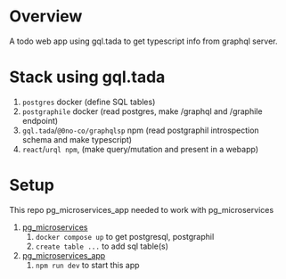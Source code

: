 # Overview

A todo web app using gql.tada to get typescript info from graphql server.

# Stack using gql.tada

1. `postgres` docker (define SQL tables)
1. `postgraphile` docker (read postgres, make /graphql and /graphile endpoint)
1. `gql.tada`/`@0no-co/graphqlsp` npm (read postgraphil introspection schema and make typescript)
1. `react`/`urql npm`, (make query/mutation and present in a webapp)

# Setup

This repo pg_microservices_app  needed to work with pg_microservices
1. [pg_microservices](https://github.com/timoweave/pg_microservices.git)
   1. `docker compose up` to get postgresql, postgraphil
   1. `create table ...` to add sql table(s)
1. [pg_microservices_app](https://github.com/timoweave/pg_microservices_app.git)
   1. `npm run dev` to start this app
